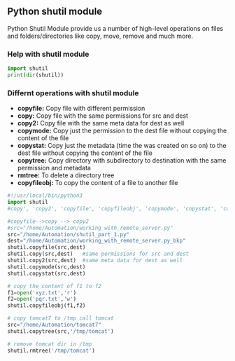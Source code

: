 ## Python shutil module
Python Shutil Module provide us a number of high-level operations on files and folders/directories like copy, move, remove and much more. 

### Help with shutil module
```py
import shutil 
print(dir(shutil))
```

### Differnt operations with shutil module
- **copyfile:** Copy file with different permission
- **copy:** Copy file with the same permissions for src and dest
- **copy2:** Copy file with the same meta data for dest as well
- **copymode:** Copy just the permission to the dest file without copying the content of the file
- **copystat:** Copy just the metadata (time the was created on so on) to the dest file without copying the content of the file
- **copytree:** Copy directory with subdirectory to destination with the same permission and metadata
- **rmtree:** To delete a directory tree
- **copyfileobj:** To copy the content of a file to another file
```py
#!/usr/local/bin/python3
import shutil
#copy', 'copy2', 'copyfile', 'copyfileobj', 'copymode', 'copystat', 'copytree'

#copyfile-->copy --> copy2
#src="/home/Automation/working_with_remote_server.py"
src="/home/Automation/shutil_part_1.py"
dest="/home/Automation/working_with_remote_server.py_bkp"
shutil.copyfile(src,dest)
shutil.copy(src,dest)   #same permissions for src and dest
shutil.copy2(src,dest)  #same meta data for dest as well
shutil.copymode(src,dest)
shutil.copystat(src,dest)

# copy the content of f1 to f2
f1=open('xyz.txt','r')
f2=open('pqr.txt','w')
shutil.copyfileobj(f1,f2)

# copy tomcat7 to /tmp call tomcat
src="/home/Automation/tomcat7"
shutil.copytree(src,'/tmp/tomcat')

# remove tomcat dir in /tmp
shutil.rmtree('/tmp/tomcat')

```

